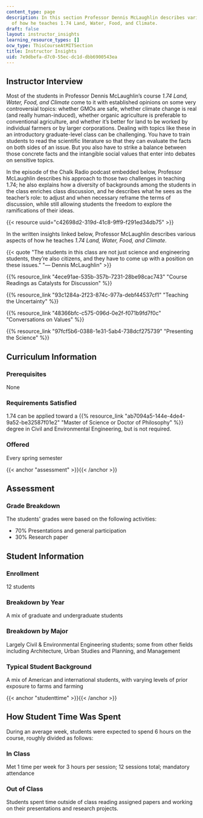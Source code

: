 ```yaml
---
content_type: page
description: In this section Professor Dennis McLaughlin describes various aspects
  of how he teaches 1.74 Land, Water, Food, and Climate.
draft: false
layout: instructor_insights
learning_resource_types: []
ocw_type: ThisCourseAtMITSection
title: Instructor Insights
uid: 7e9dbefa-d7c0-55ec-dc1d-dbb6900543ea
---
```

## Instructor Interview

Most of the students in Professor Dennis McLaughlin’s course *1.74 Land, Water, Food, and Climate* come to it with established opinions on some very controversial topics: whether GMOs are safe, whether climate change is real (and really human-induced), whether organic agriculture is preferable to conventional agriculture, and whether it’s better for land to be worked by individual farmers or by larger corporations. Dealing with topics like these in an introductory graduate-level class can be challenging. You have to train students to read the scientific literature so that they can evaluate the facts on both sides of an issue. But you also have to strike a balance between those concrete facts and the intangible social values that enter into debates on sensitive topics. 

In the episode of the Chalk Radio podcast embedded below, Professor McLaughlin describes his approach to those two challenges in teaching 1.74; he also explains how a diversity of backgrounds among the students in the class enriches class discussion, and he describes what he sees as the teacher’s role: to adjust and when necessary reframe the terms of discussion, while still allowing students the freedom to explore the ramifications of their ideas.

{{< resource uuid="c42698d2-319d-41c8-9ff9-f291ed34db75" >}}

In the written insights linked below, Professor McLaughlin describes various aspects of how he teaches *1.74 Land, Water, Food, and Climate*.

{{< quote "The students in this class are not just science and engineering students, they’re also citizens, and they have to come up with a position on these issues." "— Dennis McLaughlin" >}}

{{% resource_link "4ece91ae-535b-357b-7231-28be98cac743" "Course Readings as Catalysts for Discussion" %}}

{{% resource_link "93c1284a-2f23-874c-977a-debf44537cf1" "Teaching the Uncertainty" %}}

{{% resource_link "48366bfc-c575-096d-0e2f-f071b9fd7f0c" "Conversations on Values" %}}

{{% resource_link "97fcf5b6-0388-1e31-5ab4-738dcf275739" "Presenting the Science" %}}

## Curriculum Information

### Prerequisites

None

### Requirements Satisfied

1.74 can be applied toward a {{% resource_link "ab7094a5-144e-4de4-9a52-be32587f01e2" "Master of Science or Doctor of Philosophy" %}} degree in Civil and Environmental Engineering, but is not required.

### Offered

Every spring semester

{{< anchor "assessment" >}}{{< /anchor >}}

## Assessment

### Grade Breakdown

The students' grades were based on the following activities:

- 70% Presentations and general participation
- 30% Research paper

## Student Information

### Enrollment

12 students

### Breakdown by Year

A mix of graduate and undergraduate students

### Breakdown by Major

Largely Civil & Environmental Engineering students; some from other fields including Architecture, Urban Studies and Planning, and Management

### Typical Student Background

A mix of American and international students, with varying levels of prior exposure to farms and farming

{{< anchor "studenttime" >}}{{< /anchor >}}

## How Student Time Was Spent

During an average week, students were expected to spend 6 hours on the course, roughly divided as follows:

### In Class

Met 1 time per week for 3 hours per session; 12 sessions total; mandatory attendance

### Out of Class

Students spent time outside of class reading assigned papers and working on their presentations and research projects.